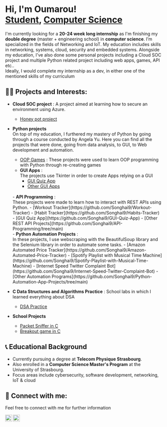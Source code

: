 <h1>Hi, I'm Oumarou! <br/><a href="https://github.com/Songhai9">Student</a>, <a href="https://www.linkedin.com/in/oumarou-maiga-b79938280/">Computer Science</a></h1>


<p>I'm currently looking for a <b>20-24 week long internship</b> as I'm finishing my <b>double degree</b> (master + engineering school) in <b>computer science</b>. I’m specialized in the fields of Networking and IoT. My education includes skills in networking, systems, cloud, security and embedded systems. Alongside my education, I've also done some personal projects including a Cloud SOC project and multiple Python related project including web apps, games, API etc.. <br/>Ideally, I would complete my internship as a dev, in either one of the mentioned skills of my curriculum</p>

<h2>👨‍💻 Projects and Interests:</h2>

- <b>Cloud SOC project</b> :
  A project aimed at learning how to secure an environment using Azure.
  - [Honey pot project](https://github.com/Songhai9/Cloud-SOC)
 
- <b>Python projects</b> <br/>
On top of my education, I furthered my mastery of Python by going through a course conducted by Angela Yu. Here you can find all the projects that were done, going from data analysis, to GUI, to Web development and automation. <br/>
  - [OOP Games](https://github.com/Songhai9/OOP-Games.git) : These projects were used to learn OOP programming with Python through re-creating games
  - <b>GUI Apps</b> :</br>The projects use Tkinter in order to create Apps relying on a GUI
    - [GUI Quiz App](https://github.com/Songhai9/GUI-Apps)
    - [Other GUI Apps](https://github.com/Songhai9/GUI-Apps)
  </br>
  - <b>API Programming</b> :</br>These projects were made to learn how to interact with REST APIs using Python.
    - [Workout Tracker](https://github.com/Songhai9/Workout-Tracker)
    - [Habit Tracker](https://github.com/Songhai9/Habits-Tracker)
    - [GUI Quiz App](https://github.com/Songhai9/GUI-Quiz-App)
    - [Other REST API Projects](https://github.com/Songhai9/API-Programming/tree/main)
    </br>
  - <b>Python Automation Projects</b> :</br>In these projects, I use webscraping with the BeautifulSoup library and the Selenium library in order to automate some tasks.
    - [Amazon Automated Price Tracker](https://github.com/Songhai9/Amazon-Automated-Price-Tracker)
    - [Spotify Playlist with Musical Time Machine](https://github.com/Songhai9/Spotify-Playlist-with-Musical-Time-Machine)
    - [Internet Speed Twitter Complaint Bot](https://github.com/Songhai9/Internet-Speed-Twitter-Complaint-Bot)
    - [Other Automation Programs](https://github.com/Songhai9/Python-Automation-App-Projects/tree/main)

- <b>C Data Structures and Algorithms Practice</b> : School labs in which I learned everything about DSA
  - [DSA Practice](https://github.com/Songhai9/DSA-practice)

- <b> School Projects </b>
  - [Packet Sniffer in C](https://github.com/Songhai9/Packet-sniffer)
  - [Breakout game in C](https://github.com/Songhai9/Breakout-remake-cpp)


<h2>📞 Educational Background</h2>

- Currently pursuing a degree at <b>Telecom Physique Strasbourg</b>.
- Also enrolled in a <b>Computer Science Master's Program</b> at the University of Strasbourg.
- Focus areas include cybersecurity, software development, networking, IoT & cloud

<h2>🧣 Connect with me:</h2>
<p>Feel free to connect with me for further information</p>

<a href="https://www.linkedin.com/in/oumarou-maiga-b79938280/">
  <img align="left" alt="Oumarou | LinkedIn" width="22px" src="https://cdn.jsdelivr.net/npm/simple-icons@v3/icons/linkedin.svg" />
</a>

<a href="mailto:oumar.s.m@outlook.fr">
  <img align="left" alt="Oumarou | Email" width="22px" src="https://cdn.jsdelivr.net/npm/simple-icons@v3/icons/gmail.svg" />
</a>



